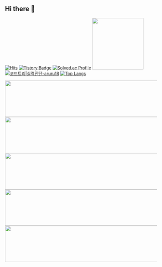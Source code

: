 ## Hi there 👋

<!--
**Ukj0ng/Ukj0ng** is a ✨ _special_ ✨ repository because its `README.md` (this file) appears on your GitHub profile.

Here are some ideas to get you started:

- 🔭 I’m currently working on ...
- 🌱 I’m currently learning ...
- 👯 I’m looking to collaborate on ...
- 🤔 I’m looking for help with ...
- 💬 Ask me about ...
- 📫 How to reach me: ...
- 😄 Pronouns: ...
- ⚡ Fun fact: ...
-->
[![Hits](https://hits.seeyoufarm.com/api/count/incr/badge.svg?url=https%3A%2F%2Fgithub.com%2Fukj0ng%2Fhit-counter&count_bg=%2379C83D&title_bg=%23555555&icon=&icon_color=%23E7E7E7&title=hits&edge_flat=false)](https://hits.seeyoufarm.com)
[![Tistory Badge](https://img.shields.io/badge/Tech%20Blog-555263?style=flat&logoColor=white)]("https://ukj0ng.tistory.com/)
[![Solved.ac Profile](http://mazassumnida.wtf/api/v2/generate_badge?boj=aruru18)](https://solved.ac/aruru18/)
<img src="https://github-readme-stats.vercel.app/api?username=Ukj0ng&show_icons=true&theme=radical" height="170">
[![코드트리|실력진단-aruru18](https://banner.codetree.ai/v1/banner/aruru18)](https://www.codetree.ai/profiles/aruru18)
[![Top Langs](https://github-readme-stats.vercel.app/api/top-langs/?username=Ukj0ng&hide=C&layout=compact)](https://github.com/anuraghazra/github-readme-stats)

<a href="https://www.gitanimals.org/en_US?utm_medium=image&utm_source=Ukj0ng&utm_content=line">
  <img
    src="https://render.gitanimals.org/lines/Ukj0ng?pet-id=687913987591719046"
    width="600"
    height="120"
  />
</a>


<a href="https://www.gitanimals.org/en_US?utm_medium=image&utm_source=Ukj0ng&utm_content=line">
  <img
    src="https://render.gitanimals.org/lines/Ukj0ng?pet-id=687913988707411991"
    width="600"
    height="120"
  />
</a>


<a href="https://www.gitanimals.org/en_US?utm_medium=image&utm_source=Ukj0ng&utm_content=line">
  <img
    src="https://render.gitanimals.org/lines/Ukj0ng?pet-id=689757035233732849"
    width="600"
    height="120"
  />
</a>


<a href="https://www.gitanimals.org/en_US?utm_medium=image&utm_source=Ukj0ng&utm_content=line">
  <img
    src="https://render.gitanimals.org/lines/Ukj0ng?pet-id=689757106029386313"
    width="600"
    height="120"
  />
</a>


<a href="https://www.gitanimals.org/en_US?utm_medium=image&utm_source=Ukj0ng&utm_content=line">
  <img
    src="https://render.gitanimals.org/lines/Ukj0ng?pet-id=689757583685111840"
    width="600"
    height="120"
  />
</a>
  
